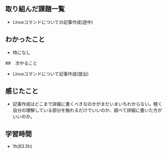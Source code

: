 ## 取り組んだ課題一覧

- Linuxコマンドについての記事作成(途中)

## わかったこと
- 特になし

##　次やること
- Linuxコマンドについて記事作成(提出)
## 感じたこと
- 記事作成はどこまで詳細に書くべきなのかがまだいまいちわからない。軽く自分の理解している部分を触れるだけでいいのか、調べて詳細に書いた方がいいのか。

## 学習時間
- 1h(83.5h)
